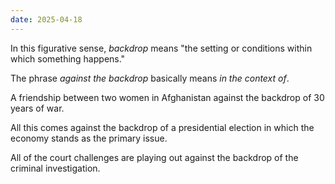 ```yaml
---
date: 2025-04-18
---
```


In this figurative sense, <em>backdrop</em> means "the setting or conditions within which something happens."

The phrase <em>against the backdrop</em> basically means <em>in the context of</em>.

A friendship between two women in Afghanistan against the backdrop of 30 years of war.

All this comes against the backdrop of a presidential election in which the economy stands as the primary issue.

All of the court challenges are playing out against the backdrop of the criminal investigation.